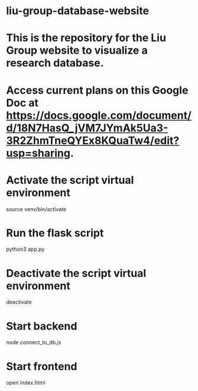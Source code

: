 # liu-group-database-website
# This is the repository for the Liu Group website to visualize a research database. 
# Access current plans on this Google Doc at https://docs.google.com/document/d/18N7HasQ_jVM7JYmAk5Ua3-3R2ZhmTneQYEx8KQuaTw4/edit?usp=sharing.


# Activate the script virtual environment
source venv/bin/activate         
# Run the flask script
python3 app.py
# Deactivate the script virtual environment
deactivate

# Start backend
node connect_to_db.js
# Start frontend
open index.html